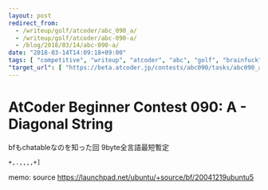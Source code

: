 ```yaml
---
layout: post
redirect_from:
  - /writeup/golf/atcoder/abc_090_a/
  - /writeup/golf/atcoder/abc-090-a/
  - /blog/2018/03/14/abc-090-a/
date: "2018-03-14T14:09:18+09:00"
tags: [ "competitive", "writeup", "atcoder", "abc", "golf", "brainfuck" ]
"target_url": [ "https://beta.atcoder.jp/contests/abc090/tasks/abc090_a" ]
---
```


# AtCoder Beginner Contest 090: A - Diagonal String

bfもchatableなのを知った回 $9$byte全言語最短暫定

``` brainfuck
+,.,,,,+]
```

memo: source <https://launchpad.net/ubuntu/+source/bf/20041219ubuntu5>
